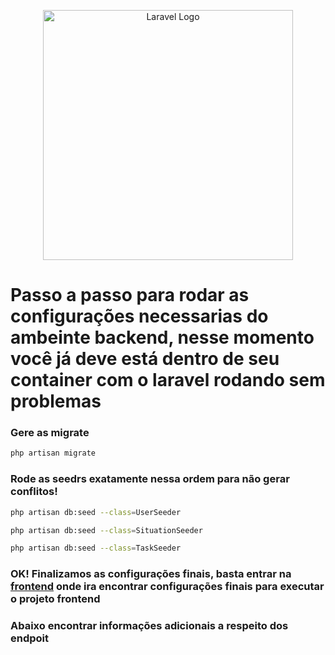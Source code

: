 <p align="center"><a href="#" target="_blank"><img src="https://encrypted-tbn0.gstatic.com/images?q=tbn:ANd9GcQPkWVOp7SSTpIMYJxeIKvG2PGQaOp8FxHufya_oucqJO1bkhqUAfu8wx_qpbYd_Mqr0lM&usqp=CAU" width="400" alt="Laravel Logo"></a></p>

# Passo a passo para rodar as configurações necessarias do ambeinte backend, nesse momento você já deve está dentro de seu container com o laravel rodando sem problemas

### Gere as migrate
```sh
php artisan migrate
```
### Rode as seedrs exatamente nessa ordem para não gerar conflitos!

```sh
php artisan db:seed --class=UserSeeder
```
```sh
php artisan db:seed --class=SituationSeeder
```
```sh
php artisan db:seed --class=TaskSeeder
```
### OK! Finalizamos as configurações finais, basta entrar na [frontend](https://github.com/walys/laravel-svelte/tree/master/frontend) onde ira encontrar configurações finais para executar o projeto frontend

### Abaixo encontrar informações adicionais a respeito dos endpoit 
